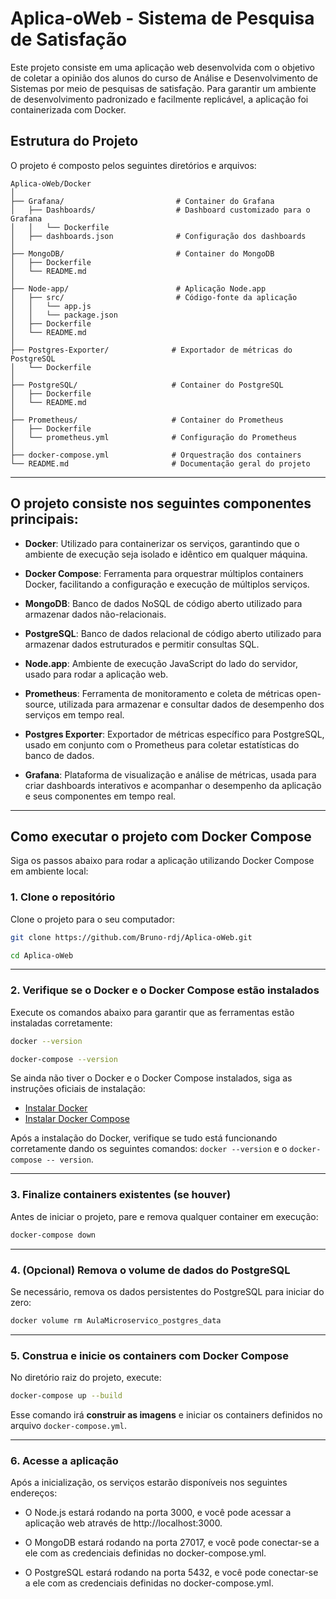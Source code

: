 # Aplica-oWeb - Sistema de Pesquisa de Satisfação 

Este projeto consiste em uma aplicação web desenvolvida com o objetivo de coletar a opinião dos alunos do curso de Análise e Desenvolvimento de Sistemas por meio de pesquisas de satisfação. Para garantir um ambiente de desenvolvimento padronizado e facilmente replicável, a aplicação foi containerizada com Docker.

## Estrutura do Projeto

O projeto é composto pelos seguintes diretórios e arquivos:

```plaintext
Aplica-oWeb/Docker
│
├── Grafana/                         # Container do Grafana
│   ├── Dashboards/                  # Dashboard customizado para o Grafana
│   │   └── Dockerfile
│   ├── dashboards.json              # Configuração dos dashboards
│
├── MongoDB/                         # Container do MongoDB
│   ├── Dockerfile
│   └── README.md
│
├── Node-app/                        # Aplicação Node.app
│   ├── src/                         # Código-fonte da aplicação
│   │   └── app.js
│   │   └── package.json
│   ├── Dockerfile
│   └── README.md
│
├── Postgres-Exporter/              # Exportador de métricas do PostgreSQL
│   └── Dockerfile
│
├── PostgreSQL/                     # Container do PostgreSQL
│   ├── Dockerfile
│   └── README.md
│
├── Prometheus/                     # Container do Prometheus
│   ├── Dockerfile
│   └── prometheus.yml              # Configuração do Prometheus
│
├── docker-compose.yml              # Orquestração dos containers
└── README.md                       # Documentação geral do projeto
```
---

## O projeto consiste nos seguintes componentes principais:

- **Docker**: Utilizado para containerizar os serviços, garantindo que o ambiente de execução seja isolado e idêntico em qualquer máquina.
  
- **Docker Compose**: Ferramenta para orquestrar múltiplos containers Docker, facilitando a configuração e execução de múltiplos serviços.
  
- **MongoDB**: Banco de dados NoSQL de código aberto utilizado para armazenar dados não-relacionais.
  
- **PostgreSQL**: Banco de dados relacional de código aberto utilizado para armazenar dados estruturados e permitir consultas SQL.
  
- **Node.app**: Ambiente de execução JavaScript do lado do servidor, usado para rodar a aplicação web.
  
- **Prometheus**: Ferramenta de monitoramento e coleta de métricas open-source, utilizada para armazenar e consultar dados de desempenho dos serviços em tempo real.
  
- **Postgres Exporter**: Exportador de métricas específico para PostgreSQL, usado em conjunto com o Prometheus para coletar estatísticas do banco de dados.
  
- **Grafana**: Plataforma de visualização e análise de métricas, usada para criar dashboards interativos e acompanhar o desempenho da aplicação e seus componentes em tempo real.

---

## Como executar o projeto com Docker Compose

Siga os passos abaixo para rodar a aplicação utilizando Docker Compose em ambiente local:

### **1. Clone o repositório**

Clone o projeto para o seu computador:

```bash
git clone https://github.com/Bruno-rdj/Aplica-oWeb.git

cd Aplica-oWeb
```

---

### **2. Verifique se o Docker e o Docker Compose estão instalados**

Execute os comandos abaixo para garantir que as ferramentas estão instaladas corretamente:

```bash
docker --version

docker-compose --version
```

Se ainda não tiver o Docker e o Docker Compose instalados, siga as instruções oficiais de instalação:

- [Instalar Docker](https://docs.docker.com/get-docker/)
- [Instalar Docker Compose](https://docs.docker.com/compose/install/)

Após a instalação do Docker, verifique se tudo está funcionando corretamente dando os seguintes comandos: `docker --version` e o `docker-compose -- version`.

---

### **3. Finalize containers existentes (se houver)**

Antes de iniciar o projeto, pare e remova qualquer container em execução:

```bash
docker-compose down
```

---

### **4. (Opcional) Remova o volume de dados do PostgreSQL**

Se necessário, remova os dados persistentes do PostgreSQL para iniciar do zero:

```bash
docker volume rm AulaMicroservico_postgres_data
```

---

### **5. Construa e inicie os containers com Docker Compose**

No diretório raiz do projeto, execute:

```bash
docker-compose up --build
```

Esse comando irá **construir as imagens** e iniciar os containers definidos no arquivo `docker-compose.yml`.

---

### **6. Acesse a aplicação**

Após a inicialização, os serviços estarão disponíveis nos seguintes endereços:

* O Node.js estará rodando na porta 3000, e você pode acessar a aplicação web através de http://localhost:3000.

* O MongoDB estará rodando na porta 27017, e você pode conectar-se a ele com as credenciais definidas no docker-compose.yml.

* O PostgreSQL estará rodando na porta 5432, e você pode conectar-se a ele com as credenciais definidas no docker-compose.yml.





